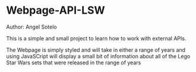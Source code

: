 # Webpage-API-LSW
 
Author: Angel Sotelo

This is a simple and small project to learn how to work with external APIs. 

The Webpage is simply styled and will take in either a range of years and using JavaSCript will display a small bit of information about all of the Lego Star Wars sets that were released in the range of years